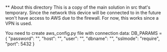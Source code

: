 ** About this directory
This is a copy of the main solution in src that's temporary.
Since the network this device will be connected to in the future won't have access to AWS due to the firewall. For now, this works since a VPN is used.

You need to create aws_config.py file with connection data:
DB_PARAMS = {
    "password": "",
    "host": "",
    "user": "",
    "dbname": "",
    "sslmode": "require",
    "port": 5432
}
